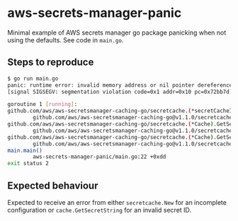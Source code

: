 # aws-secrets-manager-panic

Minimal example of AWS secrets manager go package panicking when not using the defaults. See code in `main.go`.

## Steps to reproduce

```bash
$ go run main.go
panic: runtime error: invalid memory address or nil pointer dereference
[signal SIGSEGV: segmentation violation code=0x1 addr=0x10 pc=0x72bb7d]

goroutine 1 [running]:
github.com/aws/aws-secretsmanager-caching-go/secretcache.(*secretCacheItem).getSecretValue(0x0, {0x7b976e?, 0x3?})
        github.com/aws/aws-secretsmanager-caching-go@v1.1.0/secretcache/cacheItem.go:168 +0x9d
github.com/aws/aws-secretsmanager-caching-go/secretcache.(*Cache).GetSecretStringWithStage(0xc00018fef0?, {0x7b76e4?, 0x43cec5?}, {0x7b976e, 0xa})
        github.com/aws/aws-secretsmanager-caching-go@v1.1.0/secretcache/cache.go:94 +0x3b
github.com/aws/aws-secretsmanager-caching-go/secretcache.(*Cache).GetSecretString(...)
        github.com/aws/aws-secretsmanager-caching-go@v1.1.0/secretcache/cache.go:86
main.main()
        aws-secrets-manager-panic/main.go:22 +0xdd
exit status 2
```

## Expected behaviour

Expected to receive an error from either `secretcache.New` for an incomplete configuration or `cache.GetSecretString` for an invalid secret ID.
